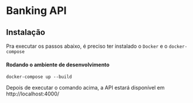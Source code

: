 # Banking API


## Instalação
Pra executar os passos abaixo, é preciso ter instalado o `Docker` e o `docker-compose`

#### Rodando o ambiente de desenvolvimento
```
docker-compose up --build
```

Depois de executar o comando acima, a API estará disponível em http://localhost:4000/

